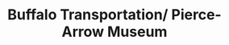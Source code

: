 ---
layout: repo
title: "Buffalo Transportation/ Pierce-Arrow Museum"
id: 19041
permalink: repos/19041/
---